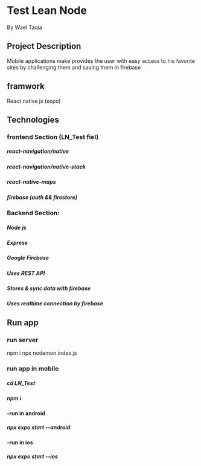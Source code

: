 # Test Lean Node 


By Wael Taqia

## Project Description
Mobile applications make provides the user with easy access to his favorite sites by challenging them and saving them in firebase

## framwork 
React native js (expo)

## Technologies

### frontend Section (LN_Test fiel)
##### react-navigation/native
##### react-navigation/native-stack
##### react-native-maps 
##### firebase (auth && firestore)

### Backend Section:
##### Node js
##### Express
##### Google Firebase
##### Uses REST API
##### Stores & sync data with firebase
##### Uses realtime connection by firebase

## Run app
### run server 
npm i 
npx nodemon index.js
### run app in mobile 
##### cd LN_Test
##### npm i 
#### -run in android
##### npx expo start --android
#### -run in ios
##### npx expo start --ios

